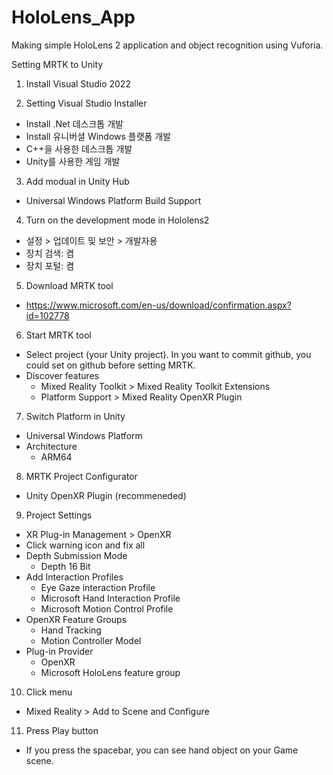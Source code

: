 # HoloLens_App
Making simple HoloLens 2 application and object recognition using Vuforia.

Setting MRTK to Unity

1. Install Visual Studio 2022

2. Setting Visual Studio Installer
- Install .Net 데스크톱 개발
- Install 유니버셜 Windows 플랫폼 개발
- C++을 사용한 데스크톱 개발
- Unity를 사용한 게임 개발

3. Add modual in Unity Hub
- Universal Windows Platform Build Support

4. Turn on the development mode in Hololens2
- 설정 > 업데이트 및 보안 > 개발자용
- 장치 검색: 켬
- 장치 포털: 켬

5. Download MRTK tool
- https://www.microsoft.com/en-us/download/confirmation.aspx?id=102778

6. Start MRTK tool
- Select project (your Unity project). In you want to commit github, you could set on github before setting MRTK.
- Discover features
  - Mixed Reality Toolkit > Mixed Reality Toolkit Extensions
  - Platform Support > Mixed Reality OpenXR Plugin
  
7. Switch Platform in Unity
- Universal Windows Platform
- Architecture
  - ARM64

8. MRTK Project Configurator
- Unity OpenXR Plugin (recommeneded)

9. Project Settings
- XR Plug-in Management > OpenXR
- Click warning icon and fix all
- Depth Submission Mode
  - Depth 16 Bit
- Add Interaction Profiles
  - Eye Gaze interaction Profile
  - Microsoft Hand Interaction Profile
  - Microsoft Motion Control Profile
- OpenXR Feature Groups
  - Hand Tracking
  - Motion Controller Model
- Plug-in Provider
  - OpenXR
  - Microsoft HoloLens feature group
  
10. Click menu
- Mixed Reality > Add to Scene and Configure

11. Press Play button
- If you press the spacebar, you can see hand object on your Game scene.

